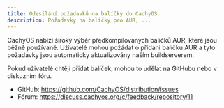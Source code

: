 ```yaml
---
title: Odesílání požadavků na balíčky do CachyOS
description: Požadavky na balíčky pro AUR, ...
---
```


CachyOS nabízí široký výběr předkompilovaných balíčků AUR, které jsou běžně používané.
Uživatelé mohou požádat o přidání balíčku AUR a tyto požadavky jsou automaticky aktualizovány naším buildserverem.

Pokud uživatelé chtějí přidat balíček, mohou to udělat na GitHubu nebo v diskuzním fóru.

- GitHub: https://github.com/CachyOS/distribution/issues
- Fórum: https://discuss.cachyos.org/c/feedback/repository/11
